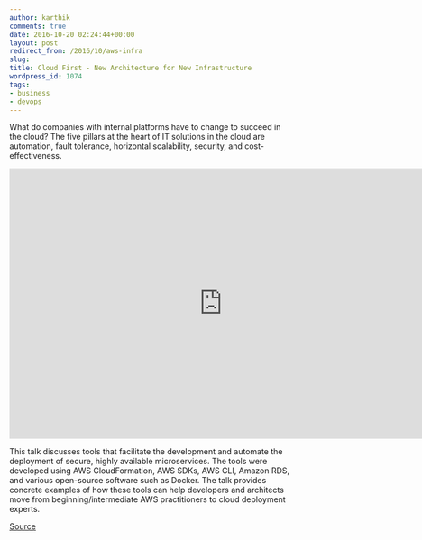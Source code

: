 ```yaml
---
author: karthik
comments: true
date: 2016-10-20 02:24:44+00:00
layout: post
redirect_from: /2016/10/aws-infra
slug:
title: Cloud First - New Architecture for New Infrastructure
wordpress_id: 1074
tags:
- business
- devops
---
```




What do companies with internal platforms have to change to succeed in the cloud? The five pillars at the heart of IT solutions in the cloud are automation, fault tolerance, horizontal scalability, security, and cost-effectiveness.





<iframe width="754" height="480" src="https://www.youtube.com/embed/4RsMZNUYcqk" frameborder="0" allowfullscreen></iframe>







This talk discusses tools that facilitate the development and automate the deployment of secure, highly available microservices. The tools were developed using AWS CloudFormation, AWS SDKs, AWS CLI, Amazon RDS, and various open-source software such as Docker. The talk provides concrete examples of how these tools can help developers and architects move from beginning/intermediate AWS practitioners to cloud deployment experts. 



[Source](https://www.youtube.com/watch?v=4RsMZNUYcqk&amp;t=1389s "Permalink to AWS re:Invent 2015 | (ARC401) Cloud First: New Architecture for New Infrastructure") 
